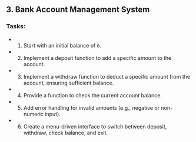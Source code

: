 ## 3. Bank Account Management System

### Tasks:  
- 1. Start with an initial balance of `0`.  
- 2. Implement a deposit function to add a specific amount to the account.  
- 3. Implement a withdraw function to deduct a specific amount from the account, ensuring sufficient balance.  
- 4. Provide a function to check the current account balance.  
- 5. Add error handling for invalid amounts (e.g., negative or non-numeric input).  
- 6. Create a menu-driven interface to switch between deposit, withdraw, check balance, and exit.  


